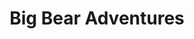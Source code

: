 ---
title: "Big Bear Adventures"
url: /indian-river/big-bear-adventures-south-straits-highway/
shop: convenience
---